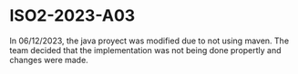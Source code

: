 # ISO2-2023-A03
  
In 06/12/2023, the java proyect was modified due to not using maven. The team decided that the implementation was not being done propertly and changes were made.
